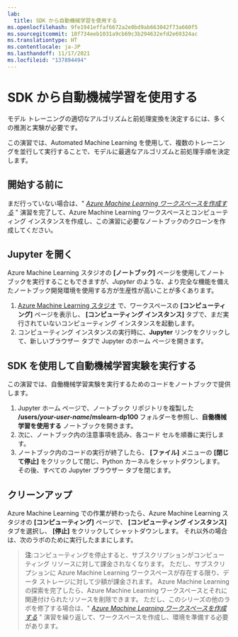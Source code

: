 ```yaml
---
lab:
  title: SDK から自動機械学習を使用する
ms.openlocfilehash: 9fe1941effaf6672a2e0bd9ab663042f73a660f5
ms.sourcegitcommit: 18f734eeb1031a9cb69c3b294632efd2e69324ac
ms.translationtype: HT
ms.contentlocale: ja-JP
ms.lasthandoff: 11/17/2021
ms.locfileid: "137894494"
---
```

# <a name="use-automated-machine-learning-from-the-sdk"></a>SDK から自動機械学習を使用する

モデル トレーニングの適切なアルゴリズムと前処理変換を決定するには、多くの推測と実験が必要です。

この演習では、Automated Machine Learning を使用して、複数のトレーニングを並行して実行することで、モデルに最適なアルゴリズムと前処理手順を決定します。

## <a name="before-you-start"></a>開始する前に

まだ行っていない場合は、" *[Azure Machine Learning ワークスペースを作成する](01-create-a-workspace.md)* " 演習を完了して、Azure Machine Learning ワークスペースとコンピューティング インスタンスを作成し、この演習に必要なノートブックのクローンを作成してください。

## <a name="open-jupyter"></a>Jupyter を開く

Azure Machine Learning スタジオの **[ノートブック]** ページを使用してノートブックを実行することもできますが、*Jupyter* のような、より完全な機能を備えたノートブック開発環境を使用する方が生産性が高いことが多くあります。

1. [Azure Machine Learning スタジオ](https://ml.azure.com) で、ワークスペースの **[コンピューティング]** ページを表示し、 **[コンピューティング インスタンス]** タブで、まだ実行されていないコンピューティング インスタンスを起動します。
2. コンピューティング インスタンスの実行時に、**Jupyter** リンクをクリックして、新しいブラウザー タブで Jupyter のホーム ページを開きます。

## <a name="use-the-sdk-to-run-an-automated-machine-learning-experiment"></a>SDK を使用して自動機械学習実験を実行する

この演習では、自働機械学習実験を実行するためのコードをノートブックで提供します。

1. Jupyter ホーム ページで、ノートブック リポジトリを複製した **/users/*your-user-name*/mslearn-dp100** フォルダーを参照し、**自働機械学習を使用する** ノートブックを開きます。
2. 次に、ノートブック内の注意事項を読み、各コード セルを順番に実行します。
3. ノートブック内のコードの実行が終了したら、 **[ファイル]** メニューの **[閉じて停止]** をクリックして閉じ、Python カーネルをシャットダウンします。 その後、すべての Jupyter ブラウザー タブを閉じます。

## <a name="clean-up"></a>クリーンアップ

Azure Machine Learning での作業が終わったら、Azure Machine Learning スタジオの **[コンピューティング]** ページで、 **[コンピューティング インスタンス]** タブを選択し、 **[停止]** をクリックしてシャットダウンします。 それ以外の場合は、次のラボのために実行したままにします。

> **注**:コンピューティングを停止すると、サブスクリプションがコンピューティング リソースに対して課金されなくなります。 ただし、サブスクリプションに Azure Machine Learning ワークスペースが存在する限り、データ ストレージに対して少額が課金されます。 Azure Machine Learning の探索を完了したら、Azure Machine Learning ワークスペースとそれに関連付けられたリソースを削除できます。 ただし、このシリーズの他のラボを修了する場合は、" *[Azure Machine Learning ワークスペースを作成する](01-create-a-workspace.md)* " 演習を繰り返して、ワークスペースを作成し、環境を準備する必要があります。